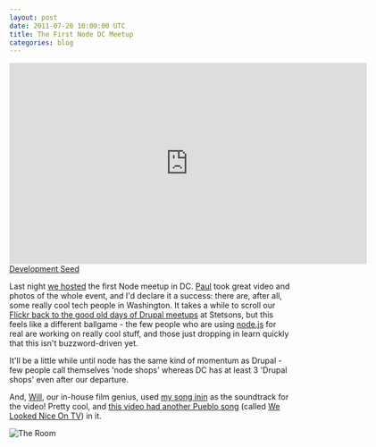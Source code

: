 ```yaml
---
layout: post
date: 2011-07-20 10:00:00 UTC
title: The First Node DC Meetup
categories: blog
---
```


<iframe src="http://player.vimeo.com/video/26636453?title=0&amp;byline=0&amp;portrait=0&amp;color=ffffff" width="640" height="360" frameborder="0"></iframe>
<span class='image-credit'><a href='http://www.flickr.com/photos/developmentseed/5955821600/in/photostream/'>Development Seed</a></span>

Last night [we hosted](http://bit.ly/p2fA8t) the first Node meetup in DC.
[Paul](http://bit.ly/otztrD) took great video and
photos of the whole event, and I'd declare it a success: there are, after all,
some really cool tech people in Washington. It takes a while to scroll our
[Flickr back to the good old days of Drupal meetups](http://bit.ly/oGjyUY) at
Stetsons, but this feels like a different ballgame - the few people who are
using [node.js](http://nodejs.com) for real are working on really cool stuff,
and those just dropping in learn quickly that this isn't buzzword-driven yet.

It'll be a little while until node has the same kind of momentum as Drupal -
few people call themselves 'node shops' whereas DC has at least 3 'Drupal
shops' even after our departure.

And, [Will](http://bit.ly/nKeQDS), our in-house film genius, used
[my song inin](http://bit.ly/qc2DyT) as the soundtrack for the video! Pretty cool,
and [this video had another Pueblo song](http://vimeo.com/24702115) (called
[We Looked Nice On TV](http://pueblo.bandcamp.com/track/we-looked-nice-on-tv)) in it.

![The Room](http://farm7.static.flickr.com/6141/5955821600_a5dd47d713_z.jpg)
